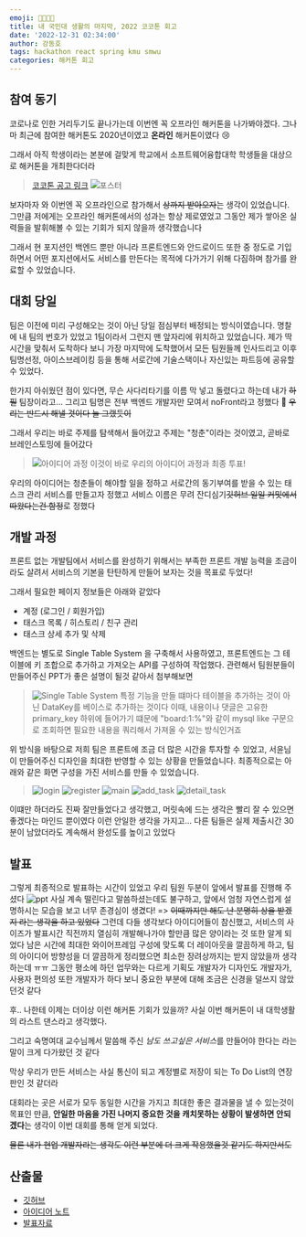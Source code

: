 ```yaml
---
emoji: 👨‍💻👩‍💻
title: 내 국민대 생활의 마지막, 2022 코코톤 회고
date: '2022-12-31 02:34:00'
author: 강동호
tags: hackathon react spring kmu smwu
categories: 해커톤 회고
---
```


## 참여 동기
코로나로 인한 거리두기도 끝나가는데 이번엔 꼭 오프라인 해커톤을 나가봐야겠다.
그나마 최근에 참여한 해커톤도 2020년이였고 **온라인** 해커톤이였다 😢

그래서 아직 학생이라는 본분에 걸맞게 학교에서 소프트웨어융합대학 학생들을 대상으로 해커톤을 개최한다더라
> [코코톤 공고 링크](https://ivy-periodical-1dc.notion.site/8f571e47478346739e53a60a3d9735fb)
> ![포스터](imgs/poster.jpeg)

보자마자 와 이번엔 꼭 오프라인으로 참가해서 ~~상까지 받아오자~~는 생각이 있었습니다. 그만큼 저에게는 오프라인 해커톤에서의 성과는 항상 제로였었고 그동안 제가 쌓아온 실력들을 발휘해볼 수 있는 기회가 되지 않을까 생각했습니다

그래서 현 포지션인 백엔드 뿐만 아니라 프론트엔드와 안드로이드 또한 중 정도로 기입하면서 어떤 포지션에서도 서비스를 만든다는 목적에 다가가기 위해 다짐하며 참가를 완료할 수 있었습니다.

## 대회 당일
팀은 이전에 미리 구성해오는 것이 아닌 당일 점심부터 배정되는 방식이였습니다.
명찰에 내 팀의 번호가 있었고 1팀이라서 그런지 맨 앞자리에 위치하고 있었습니다.
제가 딱 시간을 맞춰서 도착하다 보니 가장 마지막에 도착했어서 모든 팀원들께 인사드리고 이후 팀명선정, 아이스브레이킹 등을 통해 서로간에 기술스택이나 자신있는 파트등에 공유할 수 있었다.

한가지 아쉬웠던 점이 있다면, 무슨 사다리타기를 이름 막 넣고 돌렸다고 하는데 내가 ~~하필~~ 팀장이라고...
그리고 팀명은 전부 백엔드 개발자만 모여서 noFront라고 정했다 🤪 ~~우리는 반드시 해낼 것이다 늘 그랬듯이~~

그래서 우리는 바로 주제를 탐색해서 들어갔고 주제는 "청춘"이라는 것이였고, 곧바로 브레인스토밍에 들어갔다
> ![아이디어 과정](imgs/idea-meetings.png)
> 이것이 바로 우리의 아이디어 과정과 최종 투표!

우리의 아이디어는 청춘들이 해야할 일을 정하고 서로간의 동기부여를 받을 수 있는 태스크 관리 서비스를 만들고자 정했고 서비스 이름은 무려 잔디심기~~깃허브 일일 커밋에서 따왔다는건 함정~~로 정했다

## 개발 과정
프론트 없는 개발팀에서 서비스를 완성하기 위해서는 부족한 프론트 개발 능력을 조금이라도 살려서 서비스의 기본을 탄탄하게 만들어 보자는 것을 목표로 두었다!

그래서 필요한 페이지 정보들은 아래와 같았다
- 계정 (로그인 / 회원가입)
- 태스크 목록 / 히스토리 / 친구 관리
- 태스크 상세 추가 및 삭제

백엔드는 별도로 Single Table System 을 구축해서 사용하였고, 프론트엔드는 그 테이블에 키 조합으로 추가하고 가져오는 API를 구성하여 작업했다.
관련해서 팀원분들이 만들어주신 PPT가 좋은 설명이 될것 같아서 첨부해보면
> ![Single Table System](imgs/info_single_table.png)
> 특정 기능을 만들 떄마다 테이블을 추가하는 것이 아닌 DataKey를 베이스로 추가하는 것이다
> 이때, 내용이나 댓글은 고유한 primary_key 하위에 들어가기 떄문에 "board:1:%"와 같이 mysql like 구문으로 조회하면 필요한 내용을 쿼리해서 가져올 수 있는 방식인거죠

위 방식을 바탕으로 저희 팀은 프론트에 조금 더 많은 시간을 투자할 수 있었고, 서윤님이 만들어주신 디자인을 최대한 반영할 수 있는 상황을 만들었습니다.
최종적으로는 아래와 같은 화면 구성을 가진 서비스를 만들 수 있었습니다.
> ![login](imgs/login.png)
> ![register](imgs/register.png)
> ![main](imgs/main_task.png)
> ![add_task](imgs/add_task.png)
> ![detail_task](imgs/detail_task.png)

이떄만 하더라도 진짜 잘만들었다고 생각했고, 머릿속에 드는 생각은 빨리 잘 수 있으면 좋겠다는 마인드 뿐이였다
이런 안일한 생각을 가지고... 다른 팀들은 실제 제출시간 30분이 남았더라도 계속해서 완성도를 높이고 있었다

## 발표
그렇게 최종적으로 발표하는 시간이 있었고 우리 팀원 두분이 앞에서 발표를 진행해 주셨다
![ppt](imgs/ppt.png)
사실 계속 떨린다고 말씀하셨는데도 불구하고, 앞에서 엄청 자연스럽게 설명하시는 모습을 보고 너무 존경심이 생겼다! => ~~이때까지만 해도 난 분명히 상을 받겠지 라는 생각을 하고 있었다~~
그런데 다들 생각보다 아이디어들이 참신했고, 서비스의 사이즈가 발표시간 직전까지 열심히 개발해나가야 할만큼 많은 양이라는 것 또한 알게 되었다
남은 시간에 최대한 와이어프레임 구성에 맞도록 더 레이아웃을 깔끔하게 하고, 팀의 아이디어 방향성을 더 깔끔하게 정리했으면 최소한 장려상까지는 받지 않았을까 생각하는데 ㅠㅠ
그동안 평소에 하던 업무와는 다르게 기획도 개발자가 디자인도 개발자가, 사용자 편의성 또한 개발자가 하다 보니 중요한 부분에 대해 조금은 신경을 덜쓰지 않았던것 같다

후.. 나한테 이제는 더이상 이런 해커톤 기회가 있을까? 사실 이번 해커톤이 내 대학생활의 라스트 댄스라고 생각했다.

그리고 숙명여대 교수님께서 말씀해 주신 *남도 쓰고싶은 서비스*를 만들어야 한다는 라는 말이 크게 다가왔던 것 같다

막상 우리가 만든 서비스는 사실 통신이 되고 계정별로 저장이 되는 To Do List의 연장판인 것 같더라

대회라는 곳은 서로가 모두 동일한 시간을 가지고 최대한 좋은 결과물을 낼 수 있는것이 목표인 만큼, **안일한 마음을 가진 나머지 중요한 것을 캐치못하는 상황이 발생하면 안되겠다**는 생각이 이번 대회를 통해 얻게 되었다.

~~물론 내가 현업 개발자라는 생각도 이런 부분에 더 크게 작용했을것 같기도 하지만서도~~

## 산출물
- [깃허브](https://github.com/cokothon-no-front)
- [아이디어 노트](https://www.notion.so/donghodev/No-Front-f7a60b1977624e08b5fcd12774e84437)
- [발표자료](https://docs.google.com/presentation/d/11uGcmm_m9dsUCHV9_mTS6DZh9UIaBzH-p-UtenMRack/edit?usp=sharing)